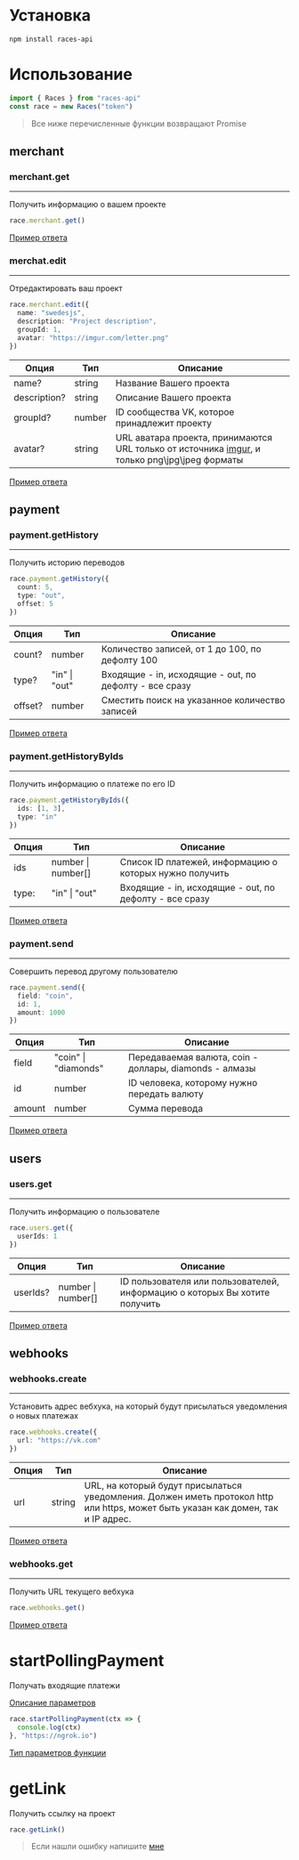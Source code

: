 # Установка

```console
npm install races-api
```

# Использование

```ts
import { Races } from "races-api"
const race = new Races("token")
```

> Все ниже перечисленные функции возвращают Promise

## merchant

### merchant.get

---

Получить информацию о вашем проекте

```ts
race.merchant.get()
```

[Пример ответа](./src/api/Response.ts#L1)

### merchat.edit

---

Отредактировать ваш проект

```ts
race.merchant.edit({
  name: "swedesjs",
  description: "Project description",
  groupId: 1,
  avatar: "https://imgur.com/letter.png"
})
```

| Опция        | Тип    | Описание                                                                                                            |
| ------------ | ------ | ------------------------------------------------------------------------------------------------------------------- |
| name?        | string | Название Вашего проекта                                                                                             |
| description? | string | Описание Вашего проекта                                                                                             |
| groupId?     | number | ID сообщества VK, которое принадлежит проекту                                                                       |
| avatar?      | string | URL аватара проекта, принимаются URL только от источника [imgur](https://imgur.com/), и только png\jpg\jpeg форматы |

[Пример ответа](./src/api/Response.ts#L44)

## payment

### payment.getHistory

---

Получить историю переводов

```ts
race.payment.getHistory({
  count: 5,
  type: "out",
  offset: 5
})
```

| Опция   | Тип           | Описание                                               |
| ------- | ------------- | ------------------------------------------------------ |
| count?  | number        | Количество записей, от 1 до 100, по дефолту 100        |
| type?   | "in" \| "out" | Входящие - in, исходящие - out, по дефолту - все сразу |
| offset? | number        | Сместить поиск на указанное количество записей         |

[Пример ответа](./src/api/Response.ts#L46)

### payment.getHistoryByIds

---

Получить информацию о платеже по его ID

```ts
race.payment.getHistoryByIds({
  ids: [1, 3],
  type: "in"
})
```

| Опция | Тип                | Описание                                                |
| ----- | ------------------ | ------------------------------------------------------- |
| ids   | number \| number[] | Список ID платежей, информацию о которых нужно получить |
| type: | "in" \| "out"      | Входящие - in, исходящие - out, по дефолту - все сразу  |

[Пример ответа](./src/api/Response.ts#L81)

### payment.send

---

Совершить перевод другому пользователю

```ts
race.payment.send({
  field: "coin",
  id: 1,
  amount: 1000
})
```

| Опция  | Тип                  | Описание                                               |
| ------ | -------------------- | ------------------------------------------------------ |
| field  | "coin" \| "diamonds" | Передаваемая валюта, coin - доллары, diamonds - алмазы |
| id     | number               | ID человека, которому нужно передать валюту            |
| amount | number               | Сумма перевода                                         |

[Пример ответа](./src/Response.ts#L83)

## users

### users.get

---

Получить информацию о пользователе

```ts
race.users.get({
  userIds: 1
})
```

| Опция    | Тип                | Описание                                                                   |
| -------- | ------------------ | -------------------------------------------------------------------------- |
| userIds? | number \| number[] | ID пользователя или пользователей, информацию о которых Вы хотите получить |

[Пример ответа](./src/api/Response.ts#L94)

## webhooks

### webhooks.create

---

Установить адрес вебхука, на который будут присылаться уведомления о новых платежах

```ts
race.webhooks.create({
  url: "https://vk.com"
})
```

| Опция | Тип    | Описание                                                                                                                          |
| ----- | ------ | --------------------------------------------------------------------------------------------------------------------------------- |
| url   | string | URL, на который будут присылаться уведомления. Должен иметь протокол http или https, может быть указан как домен, так и IP адрес. |

[Пример ответа](./src/api/Response.ts#L130)

### webhooks.get

---

Получить URL текущего вебхука

```ts
race.webhooks.get()
```

[Пример ответа](./src/api/Response.ts#L141)

# startPollingPayment

Получать входящие платежи

[Описание параметров](./src/index.ts#L42)

```ts
race.startPollingPayment(ctx => {
  console.log(ctx)
}, "https://ngrok.io")
```

[Тип параметров функции](./src/api/Response.ts#L148)

# getLink

Получить ссылку на проект

```ts
race.getLink()
```

> Если нашли ошибку напишите [мне](https://t.me/swedesjs)
